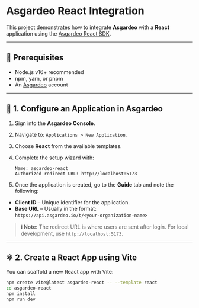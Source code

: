 # Asgardeo React Integration

This project demonstrates how to integrate **Asgardeo** with a **React** application using the [Asgardeo React SDK](https://www.npmjs.com/package/@asgardeo/react).

---

## 🚀 Prerequisites

- Node.js v16+ recommended
- npm, yarn, or pnpm
- An [Asgardeo](https://www.asgardeo.io/) account

---

## 🔧 1. Configure an Application in Asgardeo

1. Sign into the **Asgardeo Console**.
2. Navigate to: `Applications > New Application`.
3. Choose **React** from the available templates.
4. Complete the setup wizard with:
    
    ```
    Name: asgardeo-react
    Authorized redirect URL: http://localhost:5173
    ```

5. Once the application is created, go to the **Guide** tab and note the following:

- **Client ID** – Unique identifier for the application.
- **Base URL** – Usually in the format:  
  `https://api.asgardeo.io/t/<your-organization-name>`

> **ℹ️ Note:** The redirect URL is where users are sent after login. For local development, use `http://localhost:5173`.

---

## ⚛️ 2. Create a React App using Vite

You can scaffold a new React app with Vite:

```bash
npm create vite@latest asgardeo-react -- --template react
cd asgardeo-react
npm install
npm run dev
